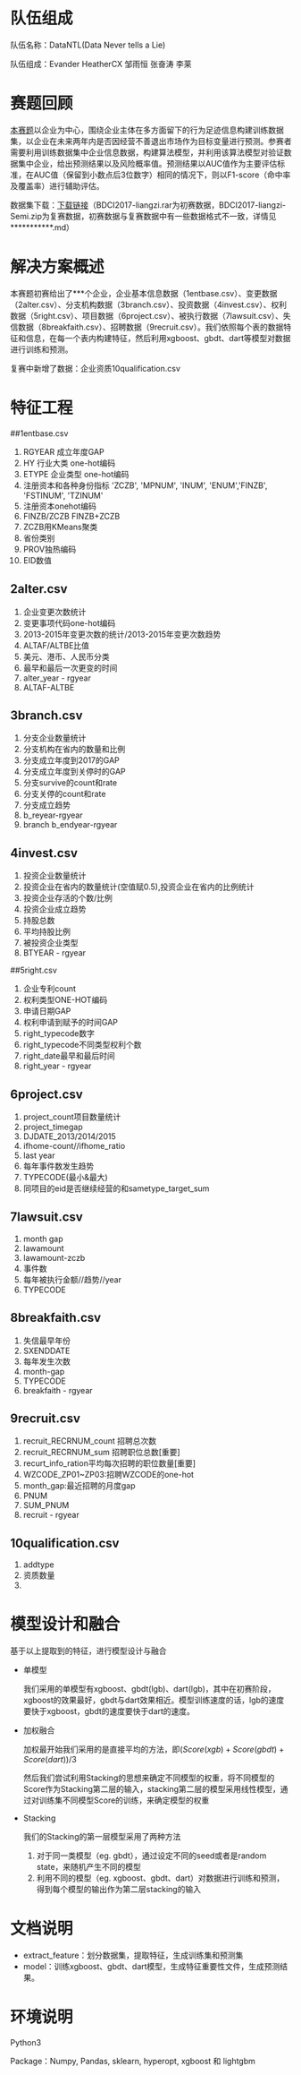 # 队伍组成

队伍名称：DataNTL(Data Never tells a Lie)

队伍组成：Evander  HeatherCX 邹雨恒 张奋涛 李莱  

# 赛题回顾

[本赛题](http://www.datafountain.cn/#/competitions/271/intro)以企业为中心，围绕企业主体在多方面留下的行为足迹信息构建训练数据集，以企业在未来两年内是否因经营不善退出市场作为目标变量进行预测。参赛者需要利用训练数据集中企业信息数据，构建算法模型，并利用该算法模型对验证数据集中企业，给出预测结果以及风险概率值。预测结果以AUC值作为主要评估标准，在AUC值（保留到小数点后3位数字）相同的情况下，则以F1-score（命中率及覆盖率）进行辅助评估。

数据集下载：[下载链接](https://pan.baidu.com/s/1pLzbwfx)（BDCI2017-liangzi.rar为初赛数据，BDCI2017-liangzi-Semi.zip为复赛数据，初赛数据与复赛数据中有一些数据格式不一致，详情见***********.md）

# 解决方案概述

本赛题初赛给出了***个企业，企业基本信息数据（1entbase.csv）、变更数据（2alter.csv）、分支机构数据（3branch.csv）、投资数据（4invest.csv）、权利数据（5right.csv）、项目数据（6project.csv）、被执行数据（7lawsuit.csv）、失信数据（8breakfaith.csv）、招聘数据（9recruit.csv）。我们依照每个表的数据特征和信息，在每一个表内构建特征，然后利用xgboost、gbdt、dart等模型对数据进行训练和预测。

复赛中新增了数据：企业资质10qualification.csv

# 特征工程

##1entbase.csv

1. RGYEAR 成立年度GAP
2. HY 行业大类 one-hot编码
3. ETYPE 企业类型 one-hot编码
4. 注册资本和各种身份指标 'ZCZB', 'MPNUM', 'INUM', 'ENUM','FINZB', 'FSTINUM', 'TZINUM'
5. 注册资本onehot编码
6. FINZB/ZCZB   FINZB+ZCZB
7. ZCZB用KMeans聚类
8. 省份类别
9. PROV独热编码
10. EID数值

## 2alter.csv

1. 企业变更次数统计
2. 变更事项代码one-hot编码
3. 2013-2015年变更次数的统计/2013-2015年变更次数趋势
4. ALTAF/ALTBE比值
5. 美元、港币、人民币分类
6. 最早和最后一次更变的时间
7. alter_year - rgyear
8. ALTAF-ALTBE

## 3branch.csv

1. 分支企业数量统计
2. 分支机构在省内的数量和比例
3. 分支成立年度到2017的GAP
4. 分支成立年度到关停时的GAP
5. 分支survive的count和rate
6. 分支关停的count和rate
7. 分支成立趋势
8. b_reyear-rgyear
9. branch b_endyear-rgyear

## 4invest.csv

1. 投资企业数量统计
2. 投资企业在省内的数量统计(空值赋0.5),投资企业在省内的比例统计
3. 投资企业存活的个数/比例
4. 投资企业成立趋势
5. 持股总数
6. 平均持股比例
7. 被投资企业类型
8. BTYEAR - rgyear

##5right.csv

1. 企业专利count
2. 权利类型ONE-HOT编码
3. 申请日期GAP
4. 权利申请到赋予的时间GAP
5. right_typecode数字
6. right_typecode不同类型权利个数
7. right_date最早和最后时间
8. right_year - rgyear

## 6project.csv

1. project_count项目数量统计
2. project_timegap
3. DJDATE_2013/2014/2015
4. ifhome-count//ifhome_ratio
5. last year
6. 每年事件数发生趋势
7. TYPECODE(最小&最大)
8. 同项目的eid是否继续经营的和sametype_target_sum

## 7lawsuit.csv

1. month gap
2. lawamount
3. lawamount-zczb
4. 事件数
5. 每年被执行金额//趋势//year
6. TYPECODE

## 8breakfaith.csv

1. 失信最早年份
2. SXENDDATE
3. 每年发生次数
4. month-gap
5. TYPECODE
6. breakfaith - rgyear

## 9recruit.csv

1. recruit_RECRNUM_count 招聘总次数
2. recruit_RECRNUM_sum 招聘职位总数[重要]
3. recurt_info_ration平均每次招聘的职位数量[重要]
4. WZCODE_ZP01~ZP03:招聘WZCODE的one-hot
5. month_gap:最近招聘的月度gap
6. PNUM
7. SUM_PNUM
8. recruit - rgyear

## 10qualification.csv

1. addtype
2. 资质数量
3.   

# 模型设计和融合

基于以上提取到的特征，进行模型设计与融合

- 单模型

  我们采用的单模型有xgboost、gbdt(lgb)、dart(lgb)，其中在初赛阶段，xgboost的效果最好，gbdt与dart效果相近。模型训练速度的话，lgb的速度要快于xgboost，gbdt的速度要快于dart的速度。

- 加权融合

  加权最开始我们采用的是直接平均的方法，即$(Score(xgb)+Score(gbdt)+Score(dart))/3$

  然后我们尝试利用Stacking的思想来确定不同模型的权重，将不同模型的Score作为Stacking第二层的输入，stacking第二层的模型采用线性模型，通过对训练集不同模型Score的训练，来确定模型的权重

- Stacking

  我们的Stacking的第一层模型采用了两种方法

  1. 对于同一类模型（eg. gbdt），通过设定不同的seed或者是random state，来随机产生不同的模型
  2. 利用不同的模型（eg. xgboost、gbdt、dart）对数据进行训练和预测，得到每个模型的输出作为第二层stacking的输入

# 文档说明

- extract_feature：划分数据集，提取特征，生成训练集和预测集
- model：训练xgboost、gbdt、dart模型，生成特征重要性文件，生成预测结果。

# 环境说明

Python3

Package：Numpy, Pandas, sklearn, hyperopt, xgboost 和 lightgbm



